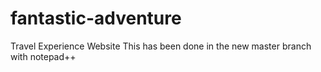# fantastic-adventure
Travel Experience Website
This has been done in the new master branch with notepad++
